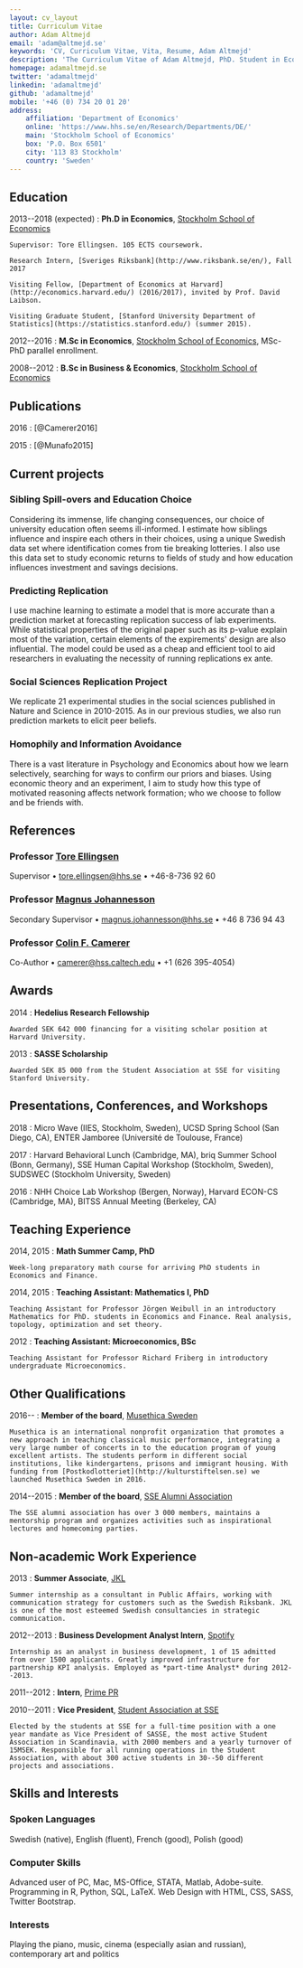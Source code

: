 ```yaml
---
layout: cv_layout
title: Curriculum Vitae
author: Adam Altmejd
email: 'adam@altmejd.se'
keywords: 'CV, Curriculum Vitae, Vita, Resume, Adam Altmejd'
description: 'The Curriculum Vitae of Adam Altmejd, PhD. Student in Economics.'
homepage: adamaltmejd.se
twitter: 'adamaltmejd'
linkedin: 'adamaltmejd'
github: 'adamaltmejd'
mobile: '+46 (0) 734 20 01 20'
address:
    affiliation: 'Department of Economics'
    online: 'https://www.hhs.se/en/Research/Departments/DE/'
    main: 'Stockholm School of Economics'
    box: 'P.O. Box 6501'
    city: '113 83 Stockholm'
    country: 'Sweden'
---
```



## Education

2013--2018 (expected)
:   **Ph.D in Economics**, [Stockholm School of Economics](https://www.hhs.se/en/Education/PhD/economics/)

    Supervisor: Tore Ellingsen. 105 ECTS coursework.

    Research Intern, [Sveriges Riksbank](http://www.riksbank.se/en/), Fall 2017

    Visiting Fellow, [Department of Economics at Harvard](http://economics.harvard.edu/) (2016/2017), invited by Prof. David Laibson.

    Visiting Graduate Student, [Stanford University Department of Statistics](https://statistics.stanford.edu/) (summer 2015).

2012--2016
:   **M.Sc in Economics**, [Stockholm School of Economics](https://www.hhs.se/en/Education/MSc/MECON/), MSc-PhD parallel enrollment.

2008--2012
:   **B.Sc in Business & Economics**, [Stockholm School of Economics](https://www.hhs.se/en/Education/BSc/BE/)

## Publications

2016
:   [@Camerer2016]

2015
:   [@Munafo2015]

## Current projects

### Sibling Spill-overs and Education Choice

Considering its immense, life changing consequences, our choice of university education often seems ill-informed. I estimate how siblings influence and inspire each others in their choices, using a unique Swedish data set where identification comes from tie breaking lotteries. I also use this data set to study economic returns to fields of study and how education influences investment and savings decisions.

### Predicting Replication

I use machine learning to estimate a model that is more accurate than a prediction market at forecasting replication success of lab experiments. While statistical properties of the original paper such as its p-value explain most of the variation, certain elements of the expirements' design are also influential. The model could be used as a cheap and efficient tool to aid researchers in evaluating the necessity of running replications ex ante.

### Social Sciences Replication Project

We replicate 21 experimental studies in the social sciences published in Nature and Science in 2010-2015. As in our previous studies, we also run prediction markets to elicit peer beliefs.

### Homophily and Information Avoidance

There is a vast literature in Psychology and Economics about how we learn selectively, searching for ways to confirm our priors and biases. Using economic theory and an experiment, I aim to study how this type of motivated reasoning affects network formation; who we choose to follow and be friends with.

## References

### Professor [Tore Ellingsen](https://sites.google.com/site/tellingsensse/)

Supervisor • <tore.ellingsen@hhs.se> • +46-8-736 92 60

### Professor [Magnus Johannesson](https://www.hhs.se/en/person/?personid=1981033)

Secondary Supervisor • <magnus.johannesson@hhs.se> • +46 8 736 94 43

### Professor [Colin F. Camerer](http://www.hss.caltech.edu/content/colin-f-camerer)

Co-Author • <camerer@hss.caltech.edu> • +1 (626 395-4054)

## Awards

2014
:   **Hedelius Research Fellowship**

    Awarded SEK 642 000 financing for a visiting scholar position at Harvard University.

2013
:   **SASSE Scholarship**

    Awarded SEK 85 000 from the Student Association at SSE for visiting Stanford University.

## Presentations, Conferences, and Workshops

2018
:   Micro Wave (IIES, Stockholm, Sweden), UCSD Spring School (San Diego, CA), ENTER Jamboree (Université de Toulouse, France)

2017
:   Harvard Behavioral Lunch (Cambridge, MA), briq Summer School (Bonn, Germany), SSE Human Capital Workshop (Stockholm, Sweden), SUDSWEC (Stockholm University, Sweden)

2016
:   NHH Choice Lab Workshop (Bergen, Norway), Harvard ECON-CS (Cambridge, MA), BITSS Annual Meeting (Berkeley, CA)

## Teaching Experience

2014, 2015
:   **Math Summer Camp, PhD**

    Week-long preparatory math course for arriving PhD students in Economics and Finance.

2014, 2015
:   **Teaching Assistant: Mathematics I, PhD**

    Teaching Assistant for Professor Jörgen Weibull in an introductory Mathematics for PhD. students in Economics and Finance. Real analysis, topology, optimization and set theory.

2012
:   **Teaching Assistant: Microeconomics, BSc**

    Teaching Assistant for Professor Richard Friberg in introductory undergraduate Microeconomics.

## Other Qualifications

2016--
:   **Member of the board**, [Musethica Sweden](https://musethica.org)

    Musethica is an international nonprofit organization that promotes a new approach in teaching classical music performance, integrating a very large number of concerts in to the education program of young excellent artists. The students perform in different social institutions, like kindergartens, prisons and immigrant housing. With funding from [Postkodlotteriet](http://kulturstiftelsen.se) we launched Musethica Sweden in 2016.

2014--2015
:   **Member of the board**, [SSE Alumni Association](http://hhskamratforening.se/)

    The SSE alumni association has over 3 000 members, maintains a mentorship program and organizes activities such as inspirational lectures and homecoming parties.

## Non-academic Work Experience

2013
:   **Summer Associate**, [JKL](http://www.jkl.se/)

    Summer internship as a consultant in Public Affairs, working with communication strategy for customers such as the Swedish Riksbank. JKL is one of the most esteemed Swedish consultancies in strategic communication.

2012--2013
:   **Business Development Analyst Intern**, [Spotify](http://www.spotify.com)

    Internship as an analyst in business development, 1 of 15 admitted from over 1500 applicants. Greatly improved infrastructure for partnership KPI analysis. Employed as *part-time Analyst* during 2012--2013.

2011--2012
:   **Intern**, [Prime PR](http://www.primegroup.com/)

2010--2011
:   **Vice President**, [Student Association at SSE](http://www.sasse.se)

    Elected by the students at SSE for a full-time position with a one year mandate as Vice President of SASSE, the most active Student Association in Scandinavia, with 2000 members and a yearly turnover of 15MSEK. Responsible for all running operations in the Student Association, with about 300 active students in 30--50 different projects and associations.

## Skills and Interests

### Spoken Languages

Swedish (native), English (fluent), French (good), Polish (good)

### Computer Skills

Advanced user of PC, Mac, MS-Office, STATA, Matlab, Adobe-suite. Programming in R, Python, SQL, LaTeX. Web Design with HTML, CSS, SASS, Twitter Bootstrap.

### Interests

Playing the piano, music, cinema (especially asian and russian), contemporary art and politics
